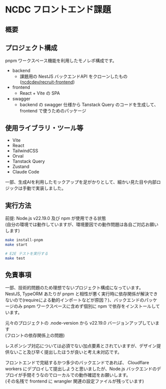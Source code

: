 # NCDC フロントエンド課題

## 概要



## プロジェクト構成

pnpm ワークスペース機能を利用したモノレポ構成です。


- backend
  - 課題用の NestJS バックエンドAPI をクローンしたもの ([ncdcdev/recruit-frontend](https://github.com/ncdcdev/recruit-frontend/tree/main))
- frontend
  - React + Vite の SPA
- swagger
  - backend の swagger 仕様から Tanstack Query のコードを生成して、 frontend で使うためのパッケージ

## 使用ライブラリ・ツール等

- Vite
- React
- TailwindCSS
- Orval
- Tanstack Query
- Zustand
- Claude Code

一部、生成AIを利用したモックアップを足がかりとして、細かい見た目や内部ロジックは手動で実装しました。

## 実行方法

前提: Node.js v22.19.0 及び npm が使用できる状態  
(自分の環境では動作していますが、環境要因での動作問題は各自ご対応お願いします)

```sh
make install-pnpm
make start

# E2E テストを実行する
make test
```


## 免責事項

一部、技術的問題のため理想でないプロジェクト構成になっています。  
NestJS, TypeORM あたりが pnpm と相性が悪く実行時に依存関係が解決できないので(requireによる動的インポートなどが原因？)、バックエンドのパッケージのみ pnpm ワークスペースに含めず個別に npm で依存をインストールしています。

元々のプロジェクトの .node-version から v22.19.0 バージョンアップしています  
(フロントの依存関係上の問題)

レスポンシブ対応については必須でない加点要素とされていますが、デザイン提供ないこと及び早く提出したほうが良いと考え未対応です。

フロントエンドで完結するかつ多少のバックエンドであれば、 Cloudflare workers にデプロイして提出しようと思いましたが、Node.js バックエンドのデプロイが手間そうなのでローカルでの動作確認をお願いします。  
(その名残で frontend に wrangler 関連の設定ファイルが残っています)
